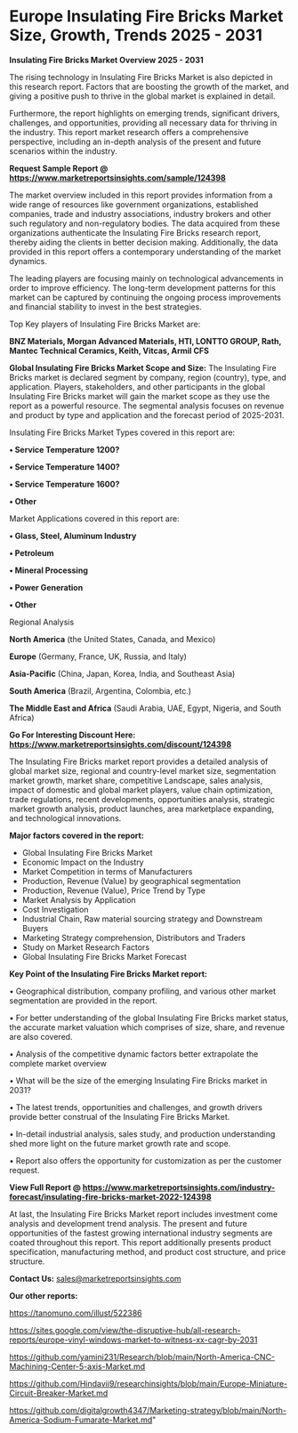 # Europe Insulating Fire Bricks Market Size, Growth, Trends 2025 - 2031

<Strong> Insulating Fire Bricks Market Overview 2025 - 2031</strong>

The rising technology in Insulating Fire Bricks Market is also depicted in this research report. Factors that are boosting the growth of the market, and giving a positive push to thrive in the global market is explained in detail.

Furthermore, the report highlights on emerging trends, significant drivers, challenges, and opportunities, providing all necessary data for thriving in the industry. This report market research offers a comprehensive perspective, including an in-depth analysis of the present and future scenarios within the industry.

<strong>Request Sample Report @ <a href=https://www.marketreportsinsights.com/sample/124398>https://www.marketreportsinsights.com/sample/124398</a></strong>

The market overview included in this report provides information from a wide range of resources like government organizations, established companies, trade and industry associations, industry brokers and other such regulatory and non-regulatory bodies. The data acquired from these organizations authenticate the Insulating Fire Bricks research report, thereby aiding the clients in better decision making. Additionally, the data provided in this report offers a contemporary understanding of the market dynamics.

The leading players are focusing mainly on technological advancements in order to improve efficiency. The long-term development patterns for this market can be captured by continuing the ongoing process improvements and financial stability to invest in the best strategies.

Top Key players of Insulating Fire Bricks Market are:

<strong>BNZ Materials, Morgan Advanced Materials, HTI, LONTTO GROUP, Rath, Mantec Technical Ceramics, Keith, Vitcas, Armil CFS</strong>

<strong><b>Global Insulating Fire Bricks Market Scope and Size:</b></strong>
The Insulating Fire Bricks market is declared segment by company, region (country), type, and application. Players, stakeholders, and other participants in the global Insulating Fire Bricks market will gain the market scope as they use the report as a powerful resource. The segmental analysis focuses on revenue and product by type and application and the forecast period of 2025-2031.

Insulating Fire Bricks Market Types covered in this report are:

<strong>• Service Temperature 1200?

• Service Temperature 1400?

• Service Temperature 1600?

• Other</strong>

Market Applications covered in this report are:

<strong>• Glass, Steel, Aluminum Industry

• Petroleum

• Mineral Processing

• Power Generation

• Other</strong> 

Regional Analysis

<strong>North America</strong> (the United States, Canada, and Mexico)

<strong>Europe</strong> (Germany, France, UK, Russia, and Italy)

<strong>Asia-Pacific</strong> (China, Japan, Korea, India, and Southeast Asia)

<strong>South America</strong> (Brazil, Argentina, Colombia, etc.)

<strong>The Middle East and Africa</strong> (Saudi Arabia, UAE, Egypt, Nigeria, and South Africa)

<strong>Go For Interesting Discount Here: <a href=https://www.marketreportsinsights.com/discount/124398>https://www.marketreportsinsights.com/discount/124398</a></strong>

The Insulating Fire Bricks market report provides a detailed analysis of global market size, regional and country-level market size, segmentation market growth, market share, competitive Landscape, sales analysis, impact of domestic and global market players, value chain optimization, trade regulations, recent developments, opportunities analysis, strategic market growth analysis, product launches, area marketplace expanding, and technological innovations.

<strong><b>Major factors covered in the report:</b></strong>
<ul>
  <li>Global Insulating Fire Bricks Market </li>
  <li>Economic Impact on the Industry</li>
  <li>Market Competition in terms of Manufacturers</li>
  <li>Production, Revenue (Value) by geographical segmentation</li>
  <li>Production, Revenue (Value), Price Trend by Type</li>
  <li>Market Analysis by Application</li>
  <li>Cost Investigation</li>
  <li>Industrial Chain, Raw material sourcing strategy and Downstream Buyers</li>
  <li>Marketing Strategy comprehension, Distributors and Traders</li>
  <li>Study on Market Research Factors</li>
  <li>Global Insulating Fire Bricks Market Forecast</li>
</ul>

<strong><b>Key Point of the Insulating Fire Bricks Market report:</b></strong>

• Geographical distribution, company profiling, and various other market segmentation are provided in the report.

• For better understanding of the global Insulating Fire Bricks market status, the accurate market valuation which comprises of size, share, and revenue are also covered.

• Analysis of the competitive dynamic factors better extrapolate the complete market overview

• What will be the size of the emerging Insulating Fire Bricks market in 2031?

• The latest trends, opportunities and challenges, and growth drivers provide better construal of the Insulating Fire Bricks Market.

• In-detail industrial analysis, sales study, and production understanding shed more light on the future market growth rate and scope.

• Report also offers the opportunity for customization as per the customer request.

<strong><b>View Full Report @ <a href=https://www.marketreportsinsights.com/industry-forecast/insulating-fire-bricks-market-2022-124398>https://www.marketreportsinsights.com/industry-forecast/insulating-fire-bricks-market-2022-124398</a></b></strong>


At last, the Insulating Fire Bricks Market report includes investment come analysis and development trend analysis. The present and future opportunities of the fastest growing international industry segments are coated throughout this report. This report additionally presents product specification, manufacturing method, and product cost structure, and price structure.

<strong>Contact Us:</strong>
sales@marketreportsinsights.com

<strong>Our other reports:</strong>

<a href=https://tanomuno.com/illust/522386>https://tanomuno.com/illust/522386</a>

<a href=https://sites.google.com/view/the-disruptive-hub/all-research-reports/europe-vinyl-windows-market-to-witness-xx-cagr-by-2031>https://sites.google.com/view/the-disruptive-hub/all-research-reports/europe-vinyl-windows-market-to-witness-xx-cagr-by-2031</a>

<a href=https://github.com/yamini231/Research/blob/main/North-America-CNC-Machining-Center-5-axis-Market.md>https://github.com/yamini231/Research/blob/main/North-America-CNC-Machining-Center-5-axis-Market.md</a>

<a href=https://github.com/Hindavii9/researchinsights/blob/main/Europe-Miniature-Circuit-Breaker-Market.md>https://github.com/Hindavii9/researchinsights/blob/main/Europe-Miniature-Circuit-Breaker-Market.md</a>

<a href=https://github.com/digitalgrowth4347/Marketing-strategy/blob/main/North-America-Sodium-Fumarate-Market.md>https://github.com/digitalgrowth4347/Marketing-strategy/blob/main/North-America-Sodium-Fumarate-Market.md</a>"
